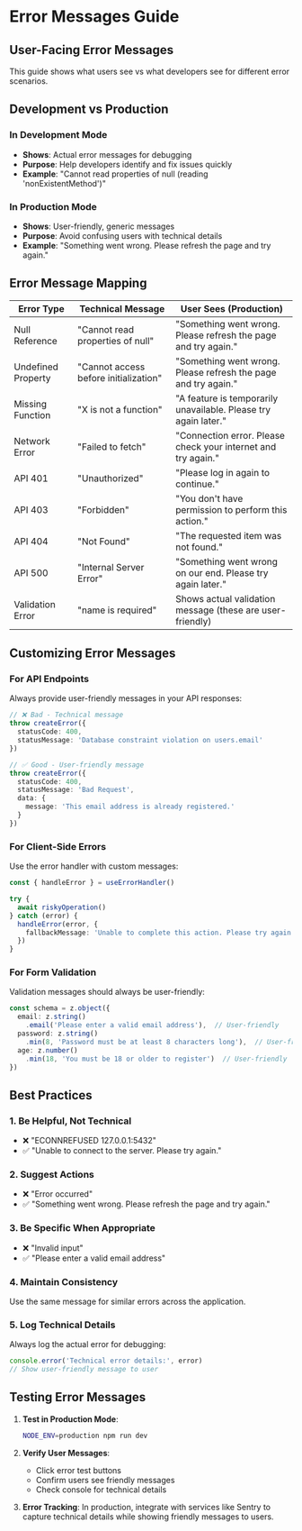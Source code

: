 # Error Messages Guide

## User-Facing Error Messages

This guide shows what users see vs what developers see for different error scenarios.

## Development vs Production

### In Development Mode
- **Shows**: Actual error messages for debugging
- **Purpose**: Help developers identify and fix issues quickly
- **Example**: "Cannot read properties of null (reading 'nonExistentMethod')"

### In Production Mode
- **Shows**: User-friendly, generic messages
- **Purpose**: Avoid confusing users with technical details
- **Example**: "Something went wrong. Please refresh the page and try again."

## Error Message Mapping

| Error Type | Technical Message | User Sees (Production) |
|------------|-------------------|------------------------|
| Null Reference | "Cannot read properties of null" | "Something went wrong. Please refresh the page and try again." |
| Undefined Property | "Cannot access before initialization" | "Something went wrong. Please refresh the page and try again." |
| Missing Function | "X is not a function" | "A feature is temporarily unavailable. Please try again later." |
| Network Error | "Failed to fetch" | "Connection error. Please check your internet and try again." |
| API 401 | "Unauthorized" | "Please log in again to continue." |
| API 403 | "Forbidden" | "You don't have permission to perform this action." |
| API 404 | "Not Found" | "The requested item was not found." |
| API 500 | "Internal Server Error" | "Something went wrong on our end. Please try again later." |
| Validation Error | "name is required" | Shows actual validation message (these are user-friendly) |

## Customizing Error Messages

### For API Endpoints

Always provide user-friendly messages in your API responses:

```typescript
// ❌ Bad - Technical message
throw createError({
  statusCode: 400,
  statusMessage: 'Database constraint violation on users.email'
})

// ✅ Good - User-friendly message
throw createError({
  statusCode: 400,
  statusMessage: 'Bad Request',
  data: {
    message: 'This email address is already registered.'
  }
})
```

### For Client-Side Errors

Use the error handler with custom messages:

```typescript
const { handleError } = useErrorHandler()

try {
  await riskyOperation()
} catch (error) {
  handleError(error, {
    fallbackMessage: 'Unable to complete this action. Please try again.'
  })
}
```

### For Form Validation

Validation messages should always be user-friendly:

```typescript
const schema = z.object({
  email: z.string()
    .email('Please enter a valid email address'),  // User-friendly
  password: z.string()
    .min(8, 'Password must be at least 8 characters long'),  // User-friendly
  age: z.number()
    .min(18, 'You must be 18 or older to register')  // User-friendly
})
```

## Best Practices

### 1. Be Helpful, Not Technical
- ❌ "ECONNREFUSED 127.0.0.1:5432"
- ✅ "Unable to connect to the server. Please try again."

### 2. Suggest Actions
- ❌ "Error occurred"
- ✅ "Something went wrong. Please refresh the page and try again."

### 3. Be Specific When Appropriate
- ❌ "Invalid input"
- ✅ "Please enter a valid email address"

### 4. Maintain Consistency
Use the same message for similar errors across the application.

### 5. Log Technical Details
Always log the actual error for debugging:

```typescript
console.error('Technical error details:', error)
// Show user-friendly message to user
```

## Testing Error Messages

1. **Test in Production Mode**: 
   ```bash
   NODE_ENV=production npm run dev
   ```

2. **Verify User Messages**: 
   - Click error test buttons
   - Confirm users see friendly messages
   - Check console for technical details

3. **Error Tracking**: 
   In production, integrate with services like Sentry to capture technical details while showing friendly messages to users.